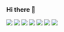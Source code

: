 ### Hi there 👋

<!--
**hy35k/hy35k** is a ✨ _special_ ✨ repository because its `README.md` (this file) appears on your GitHub profile.

Here are some ideas to get you started:

- 🔭 I’m currently working on ...
- 🌱 I’m currently learning ...
- 👯 I’m looking to collaborate on ...
- 🤔 I’m looking for help with ...
- 💬 Ask me about ...
- 📫 How to reach me: ...
- 😄 Pronouns: ...
- ⚡ Fun fact: ...
-->
<img src="https://img.shields.io/badge/IntelliJ IDEA-007396?style=flat-square&logo=IntelliJIDEA&logoColor=white"/>
<img src="https://img.shields.io/badge/Gradle-007396?style=flat-square&logo=Gradle&logoColor=white"/>
<img src="https://img.shields.io/badge/Nginx-007396?style=flat-square&logo=NGINX&logoColor=white"/>
<img src="https://img.shields.io/badge/Apache Tomcat-007396?style=flat-square&logo=ApacheTomcat&logoColor=white"/>
<img src="https://img.shields.io/badge/Spring Boot-007396?style=flat-square&logo=SpringBoot&logoColor=white"/>
<img src="https://img.shields.io/badge/Spring Security-007396?style=flat-square&logo=SpringSecurity&logoColor=white"/>
<img src="https://img.shields.io/badge/Slack-007396?style=flat-square&logo=Slack&logoColor=white"/>
